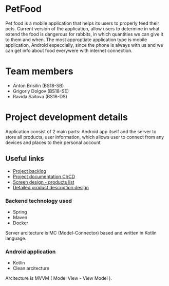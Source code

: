 # PetFood

Pet food is a mobile application that helps its users to properly feed their pets. Current version of the application, allow users to determine in what extend the food is dangerous for rabbits, in which quantities we can give it to them and when. The most approptiate application type is mobile application, Android especcially, since the phone is always with us and we can get info about food everywere with internet connection.

# Team members

- Anton Brisilin (BS18-SB)
- Grigoriy Dolgov (BS18-SE)
- Ravida Saitova (BS18-DS)

# Project development details

Application consist of 2 main parts: Android app itself and the server to store all products, user information, which allows user to connect from any devices and places to their personal account

## Useful links 

- [Project backlog](https://github.com/orgs/inno-nyan-dev/projects/1)
- [Project documentation CI/CD](https://inno-nyan-dev.github.io/PetFood/)
- [Screen design - products list](https://www.justinmind.com/usernote/tests/51948828/51952214/51952216/index.html#/screens/5e9a1d73-e5ba-4404-ac76-a6ec5c08827e)
- [Detailed product description design](https://www.justinmind.com/usernote/tests/51948828/52111644/52111646/index.html#/screens/c4f394c1-7fb1-478b-a909-b745186b5eeb)

### Backend technology used

- Spring
- Maven
- Docker

Server arcitecture is MC (Model-Connector) based and written in Kotlin language.

### Android application 

- Kotlin 
- Clean arcitecture 

Arcitecture is MVVM ( Model View - View Model ).

